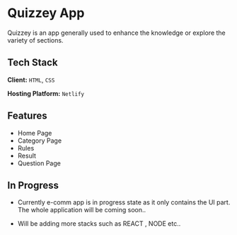 
# Quizzey App

Quizzey is an app generally used to enhance the knowledge or explore the variety of sections.




## Tech Stack

**Client:** `HTML`, `CSS`

**Hosting Platform:** `Netlify`


## Features

- Home Page
- Category Page
- Rules
- Result
- Question Page


## In Progress

- Currently e-comm app is in progress state as it only contains the UI part. The whole application will be coming soon..

- Will be adding more stacks such as REACT , NODE etc..

